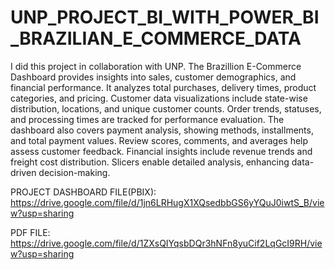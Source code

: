 # UNP_PROJECT_BI_WITH_POWER_BI_BRAZILIAN_E_COMMERCE_DATA

I did this project in collaboration with UNP. The Brazillion E-Commerce Dashboard provides insights into sales, customer demographics, and financial performance. It analyzes total purchases, delivery times, product categories, and pricing. Customer data visualizations include state-wise distribution, locations, and unique customer counts. Order trends, statuses, and processing times are tracked for performance evaluation. The dashboard also covers payment analysis, showing methods, installments, and total payment values. Review scores, comments, and averages help assess customer feedback. Financial insights include revenue trends and freight cost distribution. Slicers enable detailed analysis, enhancing data-driven decision-making.

PROJECT DASHBOARD FILE(PBIX): https://drive.google.com/file/d/1jn6LRHugX1XQsedbbGS6yYQuJ0iwtS_B/view?usp=sharing

PDF FILE: https://drive.google.com/file/d/1ZXsQIYqsbDQr3hNFn8yuCif2LqGcI9RH/view?usp=sharing 
